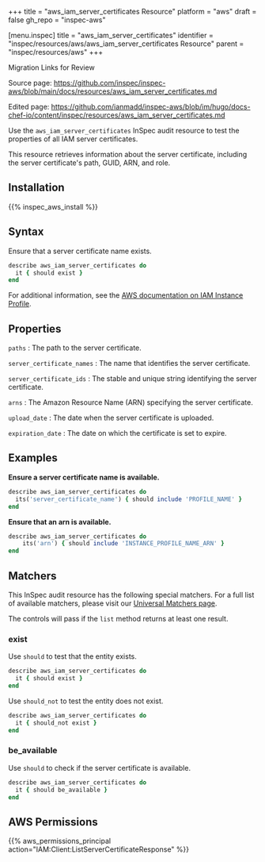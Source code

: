 +++
title = "aws_iam_server_certificates Resource"
platform = "aws"
draft = false
gh_repo = "inspec-aws"

[menu.inspec]
title = "aws_iam_server_certificates"
identifier = "inspec/resources/aws/aws_iam_server_certificates Resource"
parent = "inspec/resources/aws"
+++

<div class="admonition-note">
<p class="admonition-note-title">Migration Links for Review</p>
<div class="admonition-note-text">
<p>Source page: <a href="https://github.com/inspec/inspec-aws/blob/main/docs/resources/aws_iam_server_certificates.md">https://github.com/inspec/inspec-aws/blob/main/docs/resources/aws_iam_server_certificates.md</a></p>
<p>Edited page: <a href="https://github.com/ianmadd/inspec-aws/blob/im/hugo/docs-chef-io/content/inspec/resources/aws_iam_server_certificates.md">https://github.com/ianmadd/inspec-aws/blob/im/hugo/docs-chef-io/content/inspec/resources/aws_iam_server_certificates.md</a></p>
</div>
</div>


Use the `aws_iam_server_certificates` InSpec audit resource to test the properties of all IAM server certificates.

This resource retrieves information about the server certificate, including the server certificate's path, GUID, ARN, and role.

## Installation

{{% inspec_aws_install %}}

## Syntax

Ensure that a server certificate name exists.

```ruby
describe aws_iam_server_certificates do
  it { should exist }
end
```

For additional information, see the [AWS documentation on IAM Instance Profile](https://docs.aws.amazon.com/AWSCloudFormation/latest/UserGuide/aws-resource-iam-instanceprofile.html).

## Properties

`paths`
: The path to the server certificate.

`server_certificate_names`
: The name that identifies the server certificate.

`server_certificate_ids`
: The stable and unique string identifying the server certificate.

`arns`
: The Amazon Resource Name (ARN) specifying the server certificate.

`upload_date`
: The date when the server certificate is uploaded.

`expiration_date`
: The date on which the certificate is set to expire.

## Examples

**Ensure a server certificate name is available.**

```ruby
describe aws_iam_server_certificates do
  its('server_certificate_name') { should include 'PROFILE_NAME' }
end
```

**Ensure that an arn is available.**

```ruby
describe aws_iam_server_certificates do
    its('arn') { should include 'INSTANCE_PROFILE_NAME_ARN' }
end
```

## Matchers

This InSpec audit resource has the following special matchers. For a full list of available matchers, please visit our [Universal Matchers page](https://www.inspec.io/docs/reference/matchers/).

The controls will pass if the `list` method returns at least one result.

### exist

Use `should` to test that the entity exists.

```ruby
describe aws_iam_server_certificates do
  it { should exist }
end
```

Use `should_not` to test the entity does not exist.

```ruby
describe aws_iam_server_certificates do
  it { should_not exist }
end
```

### be_available

Use `should` to check if the server certificate is available.

```ruby
describe aws_iam_server_certificates do
  it { should be_available }
end
```

## AWS Permissions

{{% aws_permissions_principal action="IAM:Client:ListServerCertificateResponse" %}}

